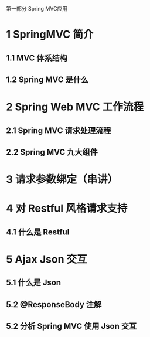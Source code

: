 第一部分 Spring MVC应用

# 1 SpringMVC 简介

## 1.1 MVC 体系结构

## 1.2 Spring MVC 是什么

# 2 Spring Web MVC 工作流程

## 2.1 Spring MVC 请求处理流程

## 2.2 Spring MVC 九大组件

# 3 请求参数绑定（串讲）



# 4 对 Restful 风格请求支持

## 4.1 什么是 Restful

# 5 Ajax Json 交互

## 5.1 什么是 Json

## 5.2 @ResponseBody 注解

## 5.2 分析 Spring MVC 使用 Json 交互